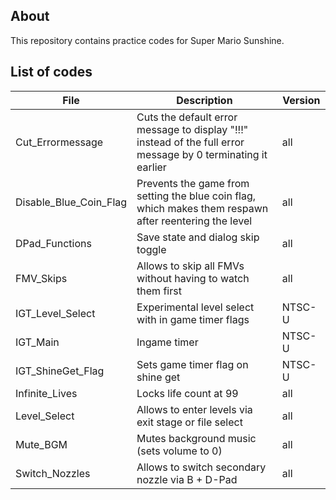 ## About

This repository contains practice codes for Super Mario Sunshine.


## List of codes 

| File                   | Description                                                                                                   | Version |
|------------------------|---------------------------------------------------------------------------------------------------------------|---------|
| Cut_Errormessage       | Cuts the default error message to display "!!!" instead of the full error message by 0 terminating it earlier | all     |
| Disable_Blue_Coin_Flag | Prevents the game from setting the blue coin flag, which makes them respawn after reentering the level        | all     |
| DPad_Functions         | Save state and dialog skip toggle                                                                             | all     |
| FMV_Skips              | Allows to skip all FMVs without having to watch them first                                                    | all     |
| IGT_Level_Select       | Experimental level select with in game timer flags                                                            | NTSC-U  |
| IGT_Main               | Ingame timer                                                                                                  | NTSC-U  |
| IGT_ShineGet_Flag      | Sets game timer flag on shine get                                                                             | NTSC-U  |
| Infinite_Lives         | Locks life count at 99                                                                                        | all     |
| Level_Select           | Allows to enter levels via exit stage or file select                                                          | all     |
| Mute_BGM               | Mutes background music (sets volume to 0)                                                                     | all     |
| Switch_Nozzles         | Allows to switch secondary nozzle via B + D-Pad                                                               | all     |
